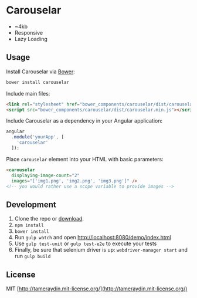 # Carouselar

- ~4kb
- Responsive
- Lazy Loading

## Usage

Install Carouselar via [Bower](http://bower.io):
```bash
bower install carouselar
```

Include main files:
```html
<link rel="stylesheet" href="bower_components/carouselar/dist/carouselar.min.css">
<script src="bower_components/carouselar/dist/carouselar.min.js"></script>
```

Include Carouselar as a dependency in your Angular application:
```javascript
angular
  .module('yourApp', [
    'carouselar'
  ]);
```

Place ``carouselar`` element into your HTML with basic parameters:
```html
<carouselar 
  displaying-image-count="2" 
  images="['img1.png', 'img2.png', 'img3.png']" />
<!-- you would rather use a scope variable to provide images -->
```

## Development

1. Clone the repo or [download](https://github.com/tameraydin/carouselar/archive/master.zip).
2. ``npm install``
2. ``bower install``
3. Run ``gulp watch`` and open [http://localhost:8080/demo/index.html](http://localhost:8080/demo/index.html)
5. Use ``gulp test-unit`` or ``gulp test-e2e`` to execute your tests
6. Finally, be sure that selenium driver is up: ``webdriver-manager start`` and run ``gulp build``

## License

MIT [http://tameraydin.mit-license.org/](http://tameraydin.mit-license.org/)

